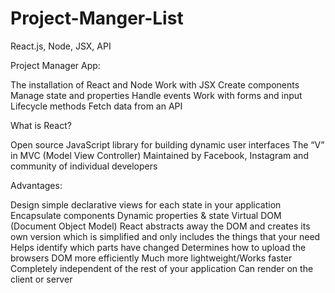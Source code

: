 # Project-Manger-List
React.js, Node, JSX, API

Project Manager App:

The installation of React and Node
Work with JSX
Create components
Manage state and properties
Handle events
Work with forms and input
Lifecycle methods
Fetch data from an API

What is React?

Open source JavaScript library for building dynamic user interfaces
The “V” in MVC (Model View Controller)
Maintained by Facebook, Instagram and community of individual developers

Advantages:

Design simple declarative views for each state in your application
Encapsulate components
Dynamic properties & state
Virtual DOM (Document Object Model)
React abstracts away the DOM and creates its own version which is simplified and only includes the things that your need
Helps identify which parts have changed 
Determines how to upload the browsers DOM more efficiently
Much more lightweight/Works faster
Completely independent of the rest of your application
Can render on the client or server
